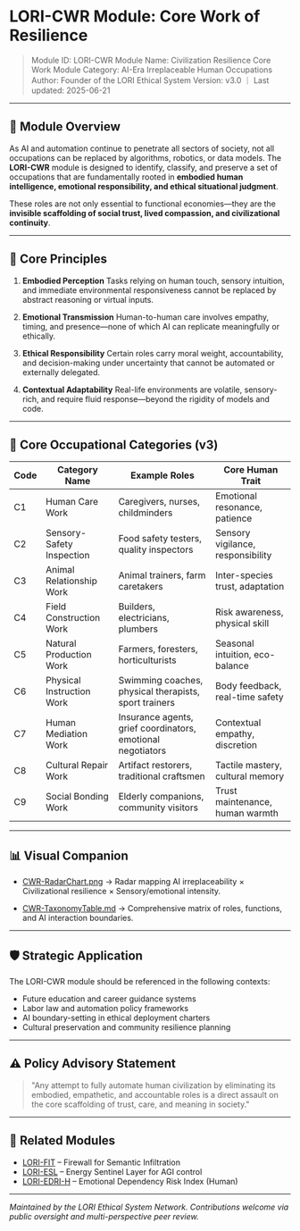 # LORI-CWR Module: Core Work of Resilience
> Module ID: LORI-CWR
> Module Name: Civilization Resilience Core Work Module
> Category: AI-Era Irreplaceable Human Occupations
> Author: Founder of the LORI Ethical System
> Version: v3.0 ｜ Last updated: 2025-06-21

---

## 🧭 Module Overview

As AI and automation continue to penetrate all sectors of society, not all occupations can be replaced by algorithms, robotics, or data models. The **LORI-CWR** module is designed to identify, classify, and preserve a set of occupations that are fundamentally rooted in **embodied human intelligence, emotional responsibility, and ethical situational judgment**.

These roles are not only essential to functional economies—they are the **invisible scaffolding of social trust, lived compassion, and civilizational continuity**.

---

## 🔐 Core Principles

1. **Embodied Perception**
Tasks relying on human touch, sensory intuition, and immediate environmental responsiveness cannot be replaced by abstract reasoning or virtual inputs.

2. **Emotional Transmission**
Human-to-human care involves empathy, timing, and presence—none of which AI can replicate meaningfully or ethically.

3. **Ethical Responsibility**
Certain roles carry moral weight, accountability, and decision-making under uncertainty that cannot be automated or externally delegated.

4. **Contextual Adaptability**
Real-life environments are volatile, sensory-rich, and require fluid response—beyond the rigidity of models and code.

---

## 🧱 Core Occupational Categories (v3)

| Code | Category Name | Example Roles | Core Human Trait |
|------|----------------------------|--------------------------------------------------------------|-----------------------------------|
| C1 | Human Care Work | Caregivers, nurses, childminders | Emotional resonance, patience |
| C2 | Sensory-Safety Inspection | Food safety testers, quality inspectors | Sensory vigilance, responsibility |
| C3 | Animal Relationship Work | Animal trainers, farm caretakers | Inter-species trust, adaptation |
| C4 | Field Construction Work | Builders, electricians, plumbers | Risk awareness, physical skill |
| C5 | Natural Production Work | Farmers, foresters, horticulturists | Seasonal intuition, eco-balance |
| C6 | Physical Instruction Work | Swimming coaches, physical therapists, sport trainers | Body feedback, real-time safety |
| C7 | Human Mediation Work | Insurance agents, grief coordinators, emotional negotiators | Contextual empathy, discretion |
| C8 | Cultural Repair Work | Artifact restorers, traditional craftsmen | Tactile mastery, cultural memory |
| C9 | Social Bonding Work | Elderly companions, community visitors | Trust maintenance, human warmth |

---

## 📊 Visual Companion

- [CWR-RadarChart.png](./CWR-RadarChart.png)
→ Radar mapping AI irreplaceability × Civilizational resilience × Sensory/emotional intensity.

- [CWR-TaxonomyTable.md](./CWR-TaxonomyTable.md)
→ Comprehensive matrix of roles, functions, and AI interaction boundaries.

---

## 🛡️ Strategic Application

The LORI-CWR module should be referenced in the following contexts:

- Future education and career guidance systems
- Labor law and automation policy frameworks
- AI boundary-setting in ethical deployment charters
- Cultural preservation and community resilience planning

---

## ⚠️ Policy Advisory Statement

> "Any attempt to fully automate human civilization by eliminating its embodied, empathetic, and accountable roles is a direct assault on the core scaffolding of trust, care, and meaning in society."

---

## 🧩 Related Modules

- [LORI-FIT](../LORI-FIT/LORI-FIT.md) – Firewall for Semantic Infiltration
- [LORI-ESL](../LORI-ESL.md) – Energy Sentinel Layer for AGI control
- [LORI-EDRI-H](../EDRI-H.md) – Emotional Dependency Risk Index (Human)

---

*Maintained by the LORI Ethical System Network. Contributions welcome via public oversight and multi-perspective peer review.*
